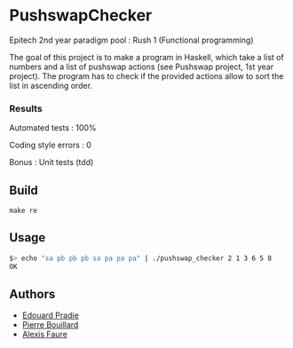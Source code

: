 # PushswapChecker
Epitech 2nd year paradigm pool : Rush 1 (Functional programming)

The goal of this project is to make a program in Haskell, which take a list of numbers and a list of pushswap actions (see Pushswap project, 1st year project). The program has to check if the provided actions allow to sort the list in ascending order.

### Results

Automated tests : 100%

Coding style errors : 0

Bonus : Unit tests (tdd)

## Build

`make re`

## Usage
```bash
$> echo "sa pb pb pb sa pa pa pa" | ./pushswap_checker 2 1 3 6 5 8
OK
```

## Authors

- [Edouard Pradie](https://github.com/EdouardPradie)
- [Pierre Bouillard](https://github.com/pierrrebouillard)
- [Alexis Faure](https://github.com/FaureAlexis)
